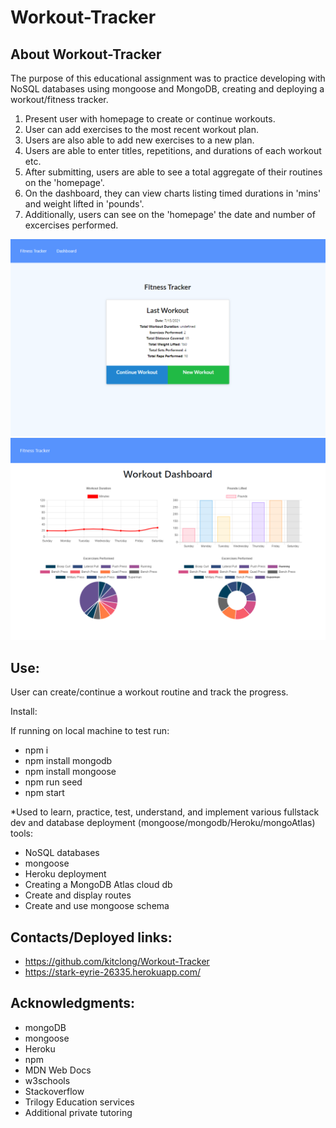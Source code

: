 # Workout-Tracker
## About Workout-Tracker

The purpose of this educational assignment was to practice developing with NoSQL databases using mongoose and MongoDB, creating and deploying a workout/fitness tracker.

1. Present user with homepage to create or continue workouts.
2. User can add exercises to the most recent workout plan.
3. Users are also able to add new exercises to a new plan.
4. Users are able to enter titles, repetitions, and durations of each workout etc.
5. After submitting, users are able to see a total aggregate of their routines on the 'homepage'.
6. On the dashboard, they can view charts listing timed durations in 'mins' and weight lifted in 'pounds'.
7. Additionally, users can see on the 'homepage' the date and number of excercises performed.

![Screenshot of page](assets/pic1.PNG)
![Screenshot of page](assets/pic2.PNG)

## Use:

User can create/continue a workout routine and track the progress.

Install:

If running on local machine to test run:
* npm i
* npm install mongodb
* npm install mongoose
* npm run seed
* npm start

*Used to learn, practice, test, understand, and implement various fullstack dev and database deployment (mongoose/mongodb/Heroku/mongoAtlas) tools: 

* NoSQL databases
* mongoose
* Heroku deployment
* Creating a MongoDB Atlas cloud db
* Create and display routes 
* Create and use mongoose schema

## Contacts/Deployed links:

* https://github.com/kitclong/Workout-Tracker
* https://stark-eyrie-26335.herokuapp.com/

## Acknowledgments:

* mongoDB
* mongoose
* Heroku
* npm
* MDN Web Docs
* w3schools
* Stackoverflow
* Trilogy Education services
* Additional private tutoring
